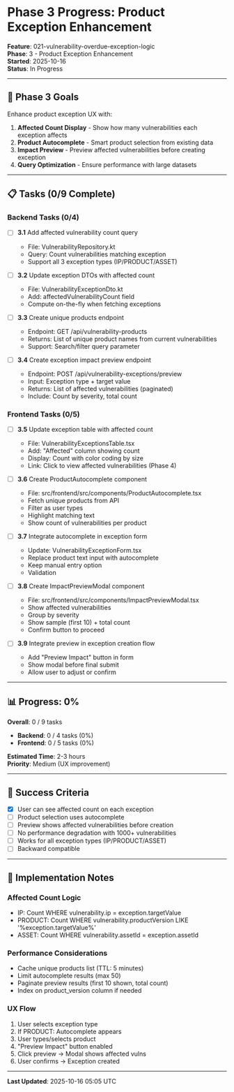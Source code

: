 # Phase 3 Progress: Product Exception Enhancement

**Feature**: 021-vulnerability-overdue-exception-logic  
**Phase**: 3 - Product Exception Enhancement  
**Started**: 2025-10-16  
**Status**: In Progress

---

## 🎯 Phase 3 Goals

Enhance product exception UX with:
1. **Affected Count Display** - Show how many vulnerabilities each exception affects
2. **Product Autocomplete** - Smart product selection from existing data
3. **Impact Preview** - Preview affected vulnerabilities before creating exception
4. **Query Optimization** - Ensure performance with large datasets

---

## 📋 Tasks (0/9 Complete)

### Backend Tasks (0/4)

- [ ] **3.1** Add affected vulnerability count query
  - File: VulnerabilityRepository.kt
  - Query: Count vulnerabilities matching exception
  - Support all 3 exception types (IP/PRODUCT/ASSET)
  
- [ ] **3.2** Update exception DTOs with affected count
  - File: VulnerabilityExceptionDto.kt
  - Add: affectedVulnerabilityCount field
  - Compute on-the-fly when fetching exceptions
  
- [ ] **3.3** Create unique products endpoint
  - Endpoint: GET /api/vulnerability-products
  - Returns: List of unique product names from current vulnerabilities
  - Support: Search/filter query parameter
  
- [ ] **3.4** Create exception impact preview endpoint
  - Endpoint: POST /api/vulnerability-exceptions/preview
  - Input: Exception type + target value
  - Returns: List of affected vulnerabilities (paginated)
  - Include: Count by severity, total count

### Frontend Tasks (0/5)

- [ ] **3.5** Update exception table with affected count
  - File: VulnerabilityExceptionsTable.tsx
  - Add: "Affected" column showing count
  - Display: Count with color coding by size
  - Link: Click to view affected vulnerabilities (Phase 4)
  
- [ ] **3.6** Create ProductAutocomplete component
  - File: src/frontend/src/components/ProductAutocomplete.tsx
  - Fetch unique products from API
  - Filter as user types
  - Highlight matching text
  - Show count of vulnerabilities per product
  
- [ ] **3.7** Integrate autocomplete in exception form
  - Update: VulnerabilityExceptionForm.tsx
  - Replace product text input with autocomplete
  - Keep manual entry option
  - Validation
  
- [ ] **3.8** Create ImpactPreviewModal component
  - File: src/frontend/src/components/ImpactPreviewModal.tsx
  - Show affected vulnerabilities
  - Group by severity
  - Show sample (first 10) + total count
  - Confirm button to proceed
  
- [ ] **3.9** Integrate preview in exception creation flow
  - Add "Preview Impact" button in form
  - Show modal before final submit
  - Allow user to adjust or confirm

---

## 📊 Progress: 0%

**Overall**: 0 / 9 tasks  
- **Backend**: 0 / 4 tasks (0%)
- **Frontend**: 0 / 5 tasks (0%)

**Estimated Time**: 2-3 hours  
**Priority**: Medium (UX improvement)

---

## 🎯 Success Criteria

- [x] User can see affected count on each exception
- [ ] Product selection uses autocomplete
- [ ] Preview shows affected vulnerabilities before creation
- [ ] No performance degradation with 1000+ vulnerabilities
- [ ] Works for all exception types (IP/PRODUCT/ASSET)
- [ ] Backward compatible

---

## 📝 Implementation Notes

### Affected Count Logic
- IP: Count WHERE vulnerability.ip = exception.targetValue
- PRODUCT: Count WHERE vulnerability.productVersion LIKE '%exception.targetValue%'
- ASSET: Count WHERE vulnerability.assetId = exception.assetId

### Performance Considerations
- Cache unique products list (TTL: 5 minutes)
- Limit autocomplete results (max 50)
- Paginate preview results (first 10 shown, total count)
- Index on product_version column if needed

### UX Flow
1. User selects exception type
2. If PRODUCT: Autocomplete appears
3. User types/selects product
4. "Preview Impact" button enabled
5. Click preview → Modal shows affected vulns
6. User confirms → Exception created

---

**Last Updated**: 2025-10-16 05:05 UTC

